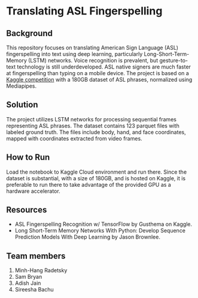 
# Translating ASL Fingerspelling

## Background
This repository focuses on translating American Sign Language (ASL) fingerspelling into text using deep learning, particularly Long-Short-Term-Memory (LSTM) networks. Voice recognition is prevalent, but gesture-to-text technology is still underdeveloped. ASL native signers are much faster at fingerspelling than typing on a mobile device. The project is based on a [Kaggle competition](https://www.kaggle.com/competitions/asl-fingerspelling) with a 180GB dataset of ASL phrases, normalized using Mediapipes.

## Solution
The project utilizes LSTM networks for processing sequential frames representing ASL phrases. The dataset contains 123 parquet files with labeled ground truth. The files include body, hand, and face coordinates, mapped with coordinates extracted from video frames.

## How to Run

Load the notebook to Kaggle Cloud environment and run there. Since the dataset is substantial, with a size of 180GB, and is hosted on Kaggle, it is preferable to run there to take advantage of the provided GPU as a hardware accelerator.

## Resources
- ASL Fingerspelling Recognition w/ TensorFlow by Gusthema on Kaggle.
- Long Short-Term Memory Networks With Python: Develop Sequence Prediction Models With Deep Learning by Jason Brownlee.

## Team members
1. Minh-Hang Radetsky
2. Sam Bryan
3. Adish Jain
4. Sireesha Bachu
